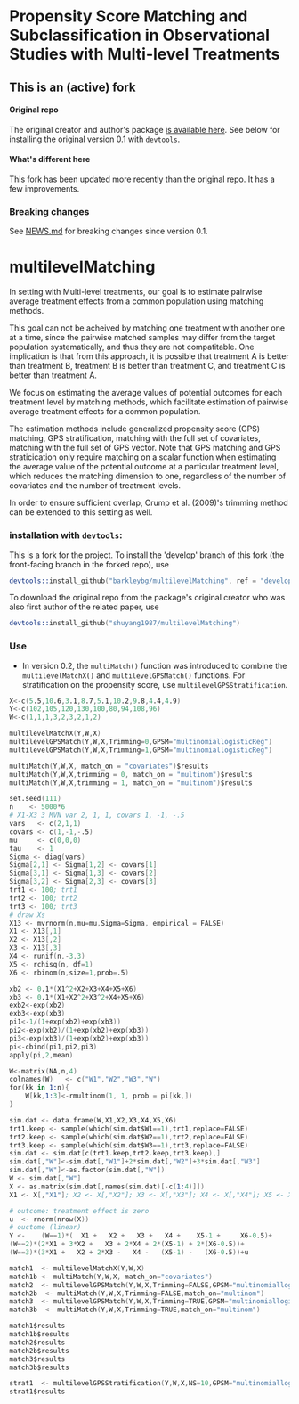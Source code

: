 Propensity Score Matching and Subclassification in Observational Studies with Multi-level Treatments
=================

## This is an (active) fork 

#### Original repo

The original creator and author's package  [is available here](https://github.com/shuyang1987/multilevelMatching). See below for installing the original version 0.1 with `devtools`.

#### What's different here

This fork has been updated more recently than the original repo. It has a few improvements.

### Breaking changes

See [NEWS.md](NEWS.md) for breaking changes since version 0.1.

# multilevelMatching


In setting with Multi-level treatments, our goal is to estimate pairwise average treatment effects from a common population using matching methods.

This goal can not be acheived by matching one treatment with another one at a time, since the pairwise matched samples may differ from the target population systematically, and thus they are not compatitable. One implication is that from this approach, it is possible that treatment A is better than treatment B, treatment B is better than treatment C, and treatment C is better than treatment A. 

We focus on estimating the average values of potential outcomes for each treatment level by matching methods, which facilitate estimation of pairwise average treatment effects for a common population.

The estimation methods include generalized propensity score (GPS) matching, GPS stratification,
matching with the full set of covariates, matching with the full set of GPS vector. Note that GPS matching and GPS straticication only require matching on a scalar function when estimating the average value of the potential outcome at a particular treatment level, which reduces the matching dimension to one, regardless of the number of covariates and the number of treatment levels. 

In order to ensure sufficient overlap, Crump et al. (2009)'s trimming method can be extended to this setting as well. 

### installation with `devtools`:

This is a fork for the project. To install the 'develop' branch of this fork (the front-facing branch in the forked repo), use

```S
devtools::install_github("barkleybg/multilevelMatching", ref = "develop")
```
To download the original repo from the package's original creator who was also first author of the related paper, use

```S
devtools::install_github("shuyang1987/multilevelMatching")
```

### Use

- In version 0.2, the `multiMatch()` function was introduced to combine the `multilevelMatchX()` and `multilevelGPSMatch()` functions. For stratification on the propensity score, use `multilevelGPSStratification`.

```S
X<-c(5.5,10.6,3.1,8.7,5.1,10.2,9.8,4.4,4.9)
Y<-c(102,105,120,130,100,80,94,108,96)
W<-c(1,1,1,3,2,3,2,1,2)

multilevelMatchX(Y,W,X)
multilevelGPSMatch(Y,W,X,Trimming=0,GPSM="multinomiallogisticReg")
multilevelGPSMatch(Y,W,X,Trimming=1,GPSM="multinomiallogisticReg")

multiMatch(Y,W,X, match_on = "covariates")$results
multiMatch(Y,W,X,trimming = 0, match_on = "multinom")$results
multiMatch(Y,W,X,trimming = 1, match_on = "multinom")$results
```
```S
set.seed(111)
n    <- 5000*6
# X1-X3 3 MVN var 2, 1, 1, covars 1, -1, -.5
vars   <- c(2,1,1)
covars <- c(1,-1,-.5)
mu     <- c(0,0,0)
tau    <- 1
Sigma <- diag(vars)
Sigma[2,1] <- Sigma[1,2] <- covars[1]
Sigma[3,1] <- Sigma[1,3] <- covars[2]
Sigma[3,2] <- Sigma[2,3] <- covars[3]
trt1 <- 100; trt1
trt2 <- 100; trt2
trt3 <- 100; trt3
# draw Xs
X13 <- mvrnorm(n,mu=mu,Sigma=Sigma, empirical = FALSE)
X1 <- X13[,1]
X2 <- X13[,2]
X3 <- X13[,3]
X4 <- runif(n,-3,3)
X5 <- rchisq(n, df=1)
X6 <- rbinom(n,size=1,prob=.5)

xb2 <- 0.1*(X1^2+X2+X3+X4+X5+X6)
xb3 <- 0.1*(X1+X2^2+X3^2+X4+X5+X6)
exb2<-exp(xb2)
exb3<-exp(xb3)
pi1<-1/(1+exp(xb2)+exp(xb3))
pi2<-exp(xb2)/(1+exp(xb2)+exp(xb3))
pi3<-exp(xb3)/(1+exp(xb2)+exp(xb3))
pi<-cbind(pi1,pi2,pi3)
apply(pi,2,mean)

W<-matrix(NA,n,4)
colnames(W)   <- c("W1","W2","W3","W")
for(kk in 1:n){
    W[kk,1:3]<-rmultinom(1, 1, prob = pi[kk,])
}

sim.dat <- data.frame(W,X1,X2,X3,X4,X5,X6)
trt1.keep <- sample(which(sim.dat$W1==1),trt1,replace=FALSE)
trt2.keep <- sample(which(sim.dat$W2==1),trt2,replace=FALSE)
trt3.keep <- sample(which(sim.dat$W3==1),trt3,replace=FALSE)
sim.dat <- sim.dat[c(trt1.keep,trt2.keep,trt3.keep),]
sim.dat[,"W"]<-sim.dat[,"W1"]+2*sim.dat[,"W2"]+3*sim.dat[,"W3"]
sim.dat[,"W"]<-as.factor(sim.dat[,"W"])
W <- sim.dat[,"W"]
X <- as.matrix(sim.dat[,names(sim.dat)[-c(1:4)]])
X1 <- X[,"X1"]; X2 <- X[,"X2"]; X3 <- X[,"X3"]; X4 <- X[,"X4"]; X5 <- X[,"X5"];X6 <- X[,"X6"]

# outcome: treatment effect is zero
u  <- rnorm(nrow(X))
# ouctome (linear)
Y <- 	(W==1)*(  X1 +   X2 +   X3 +   X4 +    X5-1 +     X6-0.5)+
(W==2)*(2*X1 + 3*X2 +   X3 + 2*X4 + 2*(X5-1) + 2*(X6-0.5))+
(W==3)*(3*X1 +   X2 + 2*X3 -   X4 -   (X5-1) -   (X6-0.5))+u

match1  <- multilevelMatchX(Y,W,X)
match1b <- multiMatch(Y,W,X, match_on="covariates")
match2  <- multilevelGPSMatch(Y,W,X,Trimming=FALSE,GPSM="multinomiallogisticReg") 
match2b  <- multiMatch(Y,W,X,Trimming=FALSE,match_on="multinom") 
match3  <- multilevelGPSMatch(Y,W,X,Trimming=TRUE,GPSM="multinomiallogisticReg") 
match3b  <- multiMatch(Y,W,X,Trimming=TRUE,match_on="multinom") 

match1$results
match1b$results
match2$results
match2b$results
match3$results
match3b$results

strat1  <- multilevelGPSStratification(Y,W,X,NS=10,GPSM="multinomiallogisticReg",linearp=0,nboot=50)
strat1$results
```





